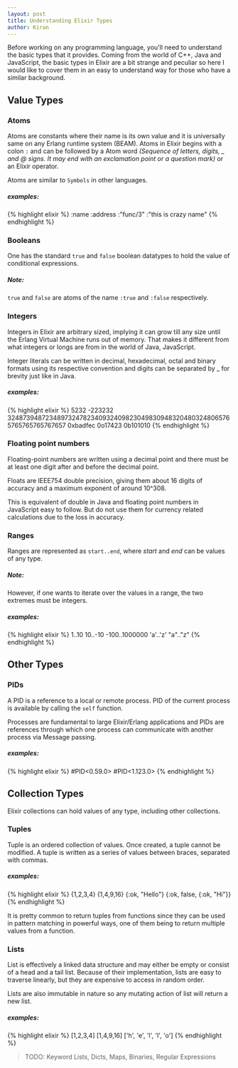 ```yaml
---
layout: post
title: Understanding Elixir Types
author: Kiran
---
```


Before working on any programming language, you'll need to understand the basic types that it provides. Coming from the world of C++, Java and JavaScript, the basic types in Elixir are a bit strange and peculiar so here I would like to cover them in an easy to understand way for those who have a similar background.

## Value Types

### Atoms
Atoms are constants where their name is its own value and it is universally same on any Erlang runtime system (BEAM). Atoms in Elixir begins with a colon `:` and can be followed by a Atom word *(Sequence of letters, digits, _ and @ signs. It may end with an exclamation point or a question mark)* or an Elixir operator.

Atoms are similar to `Symbols` in other languages.

##### examples:
{% highlight elixir %}
:name
:address
:"func/3"
:"this is crazy name"
{% endhighlight %}

### Booleans
One has the standard `true` and `false` boolean datatypes to hold the value of conditional expressions.

##### Note:
`true` and `false` are atoms of the name `:true` and `:false` respectively.

### Integers
Integers in Elixir are arbitrary sized, implying it can grow till any size until the Erlang Virtual Machine runs out of memory. That makes it different from what integers or longs are from in the world of Java, JavaScript.

Integer literals can be written in decimal, hexadecimal, octal and binary formats using its respective convention and digits can be separated by _ for brevity just like in Java.

##### examples:
{% highlight elixir %}
5232
-223232
32487394872348973247823409324098230498309483204803248065765765765765767657
0xbadfec
0o17423
0b101010
{% endhighlight %}

### Floating point numbers
Floating-point numbers are written using a decimal point and there must be at least one digit after and before the decimal point.

Floats are IEEE754 double precision, giving them about 16 digits of accuracy and a maximum exponent of around 10^308.

This is equivalent of double in Java and floating point numbers in JavaScript easy to follow. But do not use them for currency related calculations due to the loss in accuracy.

### Ranges
Ranges are represented as `start..end`, where *start* and *end* can be values of any type.

##### Note:
However, if one wants to iterate over the values in a range, the two extremes must be integers.

##### examples:
{% highlight elixir %}
1..10
10..-10
-100..1000000
'a'..'z'
"a".."z"
{% endhighlight %}

## Other Types

### PIDs
A PID is a reference to a local or remote process. PID of the current process is available by calling the `self` function.

Processes are fundamental to large Elixir/Erlang applications and PIDs are references through which one process can communicate with another process via Message passing.

##### examples:
{% highlight elixir %}
#PID<0.59.0>
#PID<1.123.0>
{% endhighlight %}

## Collection Types
Elixir collections can hold values of any type, including other collections.

### Tuples
Tuple is an ordered collection of values. Once created, a tuple cannot be modified. A tuple is written as a series of values between braces, separated with commas.

##### examples:
{% highlight elixir %}
{1,2,3,4}
{1,4,9,16}
{:ok, "Hello"}
{:ok, false, {:ok, "Hi"}}
{% endhighlight %}

It is pretty common to return tuples from functions since they can be used in pattern matching in powerful ways, one of them being to return multiple values from a function.

### Lists
List is effectively a linked data structure and may either be empty or consist of a head and a tail list. Because of their implementation, lists are easy to traverse linearly, but they are expensive to access in random order.

Lists are also immutable in nature so any mutating action of list will return a new list.

##### examples:
{% highlight elixir %}
[1,2,3,4]
[1,4,9,16]
['h', 'e', 'l', 'l', 'o']
{% endhighlight %}

> TODO: Keyword Lists, Dicts, Maps, Binaries, Regular Expressions

